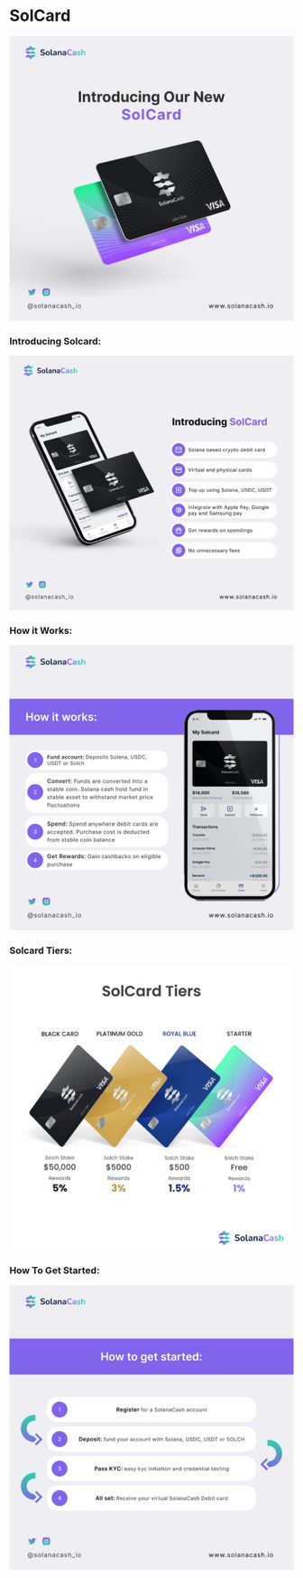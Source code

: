 # SolCard

![](../.gitbook/assets/1b4babdb-ec00-48a9-b22a-57e9f044439b.JPG)

### Introducing Solcard:

![](<../.gitbook/assets/ca29889e-01f7-4fe5-8acb-460f164a5378 (1).JPG>)

### How it Works:

![](../.gitbook/assets/8f155b0f-670d-4b92-8ee7-e9a48b8b2acb.JPG)

### Solcard Tiers:

![](../.gitbook/assets/8b394819-14bb-4ad7-8c1f-579c63117445.JPG)

### How To Get Started:

![](../.gitbook/assets/27e7a7a3-b5ef-49b7-8b48-ed0679e341d5.JPG)
